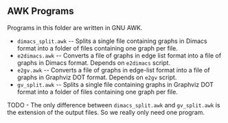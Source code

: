 AWK Programs
------------

Programs in this folder are written in GNU AWK.

* `dimacs_split.awk` -- Splits a single file containing graphs in
  Dimacs format into a folder of files containing one graph per file.
* `e2dimacs.awk` -- Converts a file of graphs in edge list format into
  a file of graphs in Dimacs format. Depends on `e2dimacs` script.
* `e2gv.awk` -- Converts a file of graphs in edge-list format into a
  file of graphs in Graphviz DOT format. Depends on `e2gv` script.
* `gv_split.awk` -- Splits a single file containing graphs in Graphviz
  DOT format into a folder of files containing one graph per file.

TODO - The only difference between `dimacs_split.awk` and `gv_split.awk`
is the extension of the output files. So we really only need one program.
